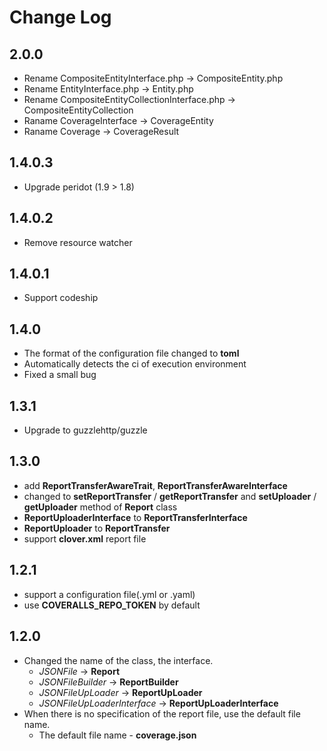 Change Log
===================================

2.0.0
-----------------------------------
* Rename CompositeEntityInterface.php -> CompositeEntity.php
* Rename EntityInterface.php -> Entity.php
* Rename CompositeEntityCollectionInterface.php -> CompositeEntityCollection
* Raname CoverageInterface -> CoverageEntity
* Raname Coverage -> CoverageResult


1.4.0.3
-----------------------------------
* Upgrade peridot (1.9 > 1.8)

1.4.0.2
-----------------------------------
* Remove resource watcher

1.4.0.1
-----------------------------------
* Support codeship

1.4.0
-----------------------------------
* The format of the configuration file changed to **toml**
* Automatically detects the ci of execution environment
* Fixed a small bug

1.3.1
-----------------------------------
* Upgrade to guzzlehttp/guzzle

1.3.0
-----------------------------------
* add **ReportTransferAwareTrait**, **ReportTransferAwareInterface**
* changed to **setReportTransfer** / **getReportTransfer** and **setUploader** / **getUploader** method of **Report** class
* **ReportUploaderInterface** to **ReportTransferInterface**
* **ReportUploader** to **ReportTransfer**
* support **clover.xml** report file

1.2.1
-----------------------------------
* support a configuration file(.yml or .yaml)
* use **COVERALLS_REPO_TOKEN** by default

1.2.0
-----------------------------------
* Changed the name of the class, the interface.
	* *JSONFile* -> **Report**
	* *JSONFileBuilder* -> **ReportBuilder**
	* *JSONFileUpLoader* -> **ReportUpLoader**
	* *JSONFileUpLoaderInterface* -> **ReportUpLoaderInterface**
* When there is no specification of the report file,  use the default file name.
	* The default file name - **coverage.json**
